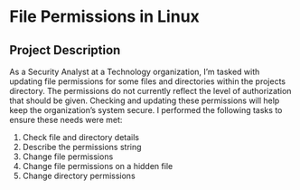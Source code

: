 # File Permissions in Linux

## Project Description

As a Security Analyst at a Technology organization, I’m tasked with updating file permissions for some files and directories within the projects directory. The permissions do not currently reflect the level of authorization that should be given. Checking and updating these permissions will help keep the organization’s system secure. I performed the following tasks to ensure these needs were met:

1. Check file and directory details
2. Describe the permissions string
3. Change file permissions
4. Change file permissions on a hidden file
5. Change directory permissions


